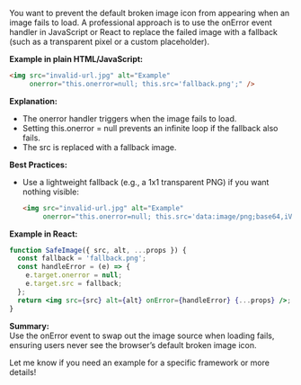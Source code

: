 You want to prevent the default broken image icon from appearing when an image fails to load. A professional approach is to use the onError event handler in JavaScript or React to replace the failed image with a fallback (such as a transparent pixel or a custom placeholder).

**Example in plain HTML/JavaScript:**

```html
<img src="invalid-url.jpg" alt="Example"
     onerror="this.onerror=null; this.src='fallback.png';" />
```

**Explanation:**
- The onerror handler triggers when the image fails to load.
- Setting this.onerror = null prevents an infinite loop if the fallback also fails.
- The src is replaced with a fallback image.

**Best Practices:**
- Use a lightweight fallback (e.g., a 1x1 transparent PNG) if you want nothing visible:
  
  ```html
  <img src="invalid-url.jpg" alt="Example"
       onerror="this.onerror=null; this.src='data:image/png;base64,iVBORw0KGgoAAAANSUhEUgAAAAEAAAABCAQAAAC1HAwCAAAAC0lEQVR4nGNgYAAAAAMAASsJTYQAAAAASUVORK5CYII=';" />
  ```

**Example in React:**

```jsx
function SafeImage({ src, alt, ...props }) {
  const fallback = 'fallback.png';
  const handleError = (e) => {
    e.target.onerror = null;
    e.target.src = fallback;
  };
  return <img src={src} alt={alt} onError={handleError} {...props} />;
}
```

**Summary:**  
Use the onError event to swap out the image source when loading fails, ensuring users never see the browser’s default broken image icon.

Let me know if you need an example for a specific framework or more details!